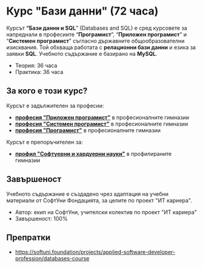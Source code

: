 # Курс "Бази данни" (72 часа)

Курсът **“Бази данни и SQL**" (Databases and SQL) е сред курсовете за напреднали в професиите “**Програмист**”, “**Приложен програмист**” и “**Системен програмист**” съгласно държавните общообразователни изисквания. Той обхваща работата с **релационни бази данни** и езика за заявки **SQL**. Учебното съдържание е базирано на **MySQL**.
 - Теория: 36 часа
 - Практика: 36 часа

## За кого е този курс?

Курсът е задължителен за професии:
 - [**професия "Приложен програмист"**](https://github.com/BG-IT-Edu/School-Programming/tree/main/Courses/Applied-Programmer) в професионалните гимназии
 - [**професия "Системен програмист"**](https://github.com/BG-IT-Edu/School-Programming/tree/main/Courses/System-Programmer) в професионалните гимназии
 - [**професия "Програмист"**](https://github.com/BG-IT-Edu/School-Programming/tree/main/Courses/Programmer) в професионалните гимназии

Курсът е препоръчителен за:
 - [**профил "Софтуерни и хардуерни науки"**](https://github.com/BG-IT-Edu/School-Programming/tree/main/Courses/Software-Sciences) в профилираните гимназии

## Завършеност

Учебното съдържание е създадено чрез адаптация на учебни материали от СофтУни Фондацията, за целите по проект "ИТ кариера".
 - Автор: екип на СофтУни, учителски колектив по проект "ИТ кариера"
 - Завършеност: 100%

## Препратки
 - https://softuni.foundation/projects/applied-software-developer-profession/databases-course
